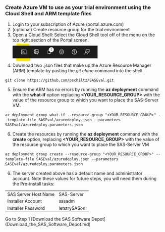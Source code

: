 ### Create Azure VM to use as your trial environment using the Cloud Shell and ARM template files
1. Login to your subscription of Azure (portal.azure.com)  
2. (optional) Create resource group for the trial environment  
3. Open a Cloud Shell:  Select the Cloud Shell tool off of the menu on the top right section of the Portal screen.
![alt text](images/cloud_shell_icon.png)  
5. Download two .json files that make up the Azure Resource Manager (ARM) template by pasting the *git clone* command into the shell. 
```
git clone https://github.com/pschiltz/SASEval.git
```
5. Ensure the ARM has no errors by running the **az deployment** command with the **what-if** option replacing **<YOUR_RESOURCE_GROUP>** with the value of the resource group to which you want to place the SAS-Server VM.
```
az deployment group what-if --resource-group "<YOUR_RESOURCE_GROUP>" --template-file SASEval/azuredeploy.json --parameters SASEval/azuredeploy.parameters.json
```
6. Create the resources by running the **az deployment** command with the **create** option, replacing **<YOUR_RESOURCE_GROUP>** with the value of the resource group to which you want to place the SAS-Server VM  
```
az deployment group create --resource-group "<YOUR_RESOURCE_GROUP>" --template-file SASEval/azuredeploy.json --parameters SASEval/azuredeploy.parameters.json
```
6. The server created above has a default name and administrator account.  Note these values for future steps, you will need them during the Pre-install tasks:
<table>
  <tr><td>SAS Server Host Name</td><td>SAS-Server</td></tr>
  <tr><td>Installer Account</td><td>sasadm</td></tr>
  <tr><td>Installer Password</td><td>letstrySASon!</td></tr>
</table>
Go to Step 1 [Download the SAS Software Depot](Download_the_SAS_Software_Depot.md)
